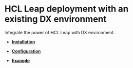 # HCL Leap deployment with an existing DX environment

Integrate the power of HCL Leap with DX environment.

-   **[Installation](../leap/installation/)**  

-   **[Configuration](../leap/configuration/)**  

-   **[Example](../leap/example/)**  